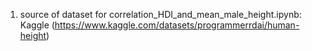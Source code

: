 1. source of dataset for correlation_HDI_and_mean_male_height.ipynb: Kaggle (https://www.kaggle.com/datasets/programmerrdai/human-height)
